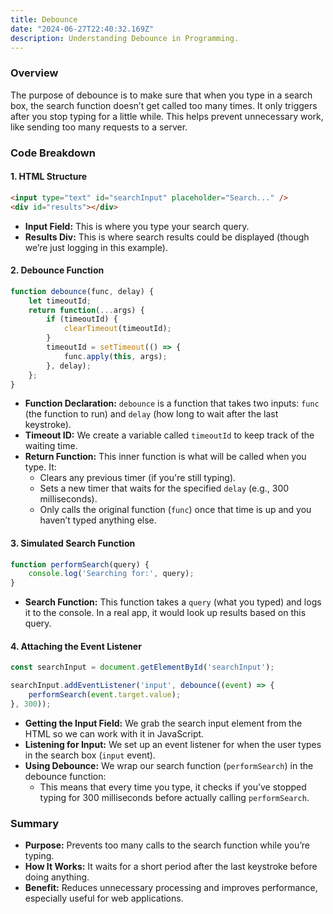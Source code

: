 ```yaml
---
title: Debounce
date: "2024-06-27T22:40:32.169Z"
description: Understanding Debounce in Programming.
---
```


### Overview

The purpose of debounce is to make sure that when you type in a search box, the search function doesn’t get called too many times. It only triggers after you stop typing for a little while. This helps prevent unnecessary work, like sending too many requests to a server.

### Code Breakdown

#### 1. HTML Structure

```html
<input type="text" id="searchInput" placeholder="Search..." />
<div id="results"></div>
```
- **Input Field:** This is where you type your search query.
- **Results Div:** This is where search results could be displayed (though we’re just logging in this example).

#### 2. Debounce Function

```javascript
function debounce(func, delay) {
    let timeoutId;
    return function(...args) {
        if (timeoutId) {
            clearTimeout(timeoutId);
        }
        timeoutId = setTimeout(() => {
            func.apply(this, args);
        }, delay);
    };
}
```

- **Function Declaration:** `debounce` is a function that takes two inputs: `func` (the function to run) and `delay` (how long to wait after the last keystroke).
- **Timeout ID:** We create a variable called `timeoutId` to keep track of the waiting time.
- **Return Function:** This inner function is what will be called when you type. It:
  - Clears any previous timer (if you're still typing).
  - Sets a new timer that waits for the specified `delay` (e.g., 300 milliseconds).
  - Only calls the original function (`func`) once that time is up and you haven’t typed anything else.

#### 3. Simulated Search Function

```javascript
function performSearch(query) {
    console.log('Searching for:', query);
}
```
- **Search Function:** This function takes a `query` (what you typed) and logs it to the console. In a real app, it would look up results based on this query.

#### 4. Attaching the Event Listener

```javascript
const searchInput = document.getElementById('searchInput');

searchInput.addEventListener('input', debounce((event) => {
    performSearch(event.target.value);
}, 300));
```

- **Getting the Input Field:** We grab the search input element from the HTML so we can work with it in JavaScript.
- **Listening for Input:** We set up an event listener for when the user types in the search box (`input` event). 
- **Using Debounce:** We wrap our search function (`performSearch`) in the debounce function:
  - This means that every time you type, it checks if you’ve stopped typing for 300 milliseconds before actually calling `performSearch`.

### Summary

- **Purpose:** Prevents too many calls to the search function while you’re typing.
- **How It Works:** It waits for a short period after the last keystroke before doing anything.
- **Benefit:** Reduces unnecessary processing and improves performance, especially useful for web applications.
